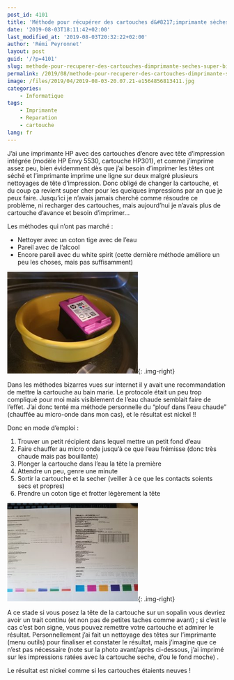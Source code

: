 ```yaml
---
post_id: 4101
title: 'Méthode pour récupérer des cartouches d&#8217;imprimante sèches (super bizarre)'
date: '2019-08-03T18:11:42+02:00'
last_modified_at: '2019-08-03T20:32:22+02:00'
author: 'Rémi Peyronnet'
layout: post
guid: '/?p=4101'
slug: methode-pour-recuperer-des-cartouches-dimprimante-seches-super-bizarre
permalink: /2019/08/methode-pour-recuperer-des-cartouches-dimprimante-seches-super-bizarre/
image: /files/2019/04/2019-08-03-20.07.21-e1564856813411.jpg
categories:
    - Informatique
tags:
    - Imprimante
    - Reparation
    - cartouche
lang: fr
---
```


J’ai une imprimante HP avec des cartouches d’encre avec tête d’impression intégrée (modèle HP Envy 5530, cartouche HP301), et comme j’imprime assez peu, bien évidemment dès que j’ai besoin d’imprimer les têtes ont séché et l’imprimante imprime une ligne sur deux malgré plusieurs nettoyages de tête d’impression. Donc obligé de changer la cartouche, et du coup ça revient super cher pour les quelques impressions par an que je peux faire. Jusqu’ici je n’avais jamais cherché comme résoudre ce problème, ni recharger des cartouches, mais aujourd’hui je n’avais plus de cartouche d’avance et besoin d’imprimer…

Les méthodes qui n’ont pas marché :

- Nettoyer avec un coton tige avec de l’eau
- Pareil avec de l’alcool
- Encore pareil avec du white spirit (cette dernière méthode améliore un peu les choses, mais pas suffisamment)

![](/files/2019/04/2019-08-03-20.07.21-e1564856813411-300x233.jpg){: .img-right}

Dans les méthodes bizarres vues sur internet il y avait une recommandation de mettre la cartouche au bain marie. Le protocole était un peu trop compliqué pour moi mais visiblement de l’eau chaude semblait faire de l’effet. J’ai donc tenté ma méthode personnelle du “plouf dans l’eau chaude” (chauffée au micro-onde dans mon cas), et le résultat est nickel !!

Donc en mode d’emploi :

1. Trouver un petit récipient dans lequel mettre un petit fond d’eau
2. Faire chauffer au micro onde jusqu’à ce que l’eau frémisse (donc très chaude mais pas bouillante)
3. Plonger la cartouche dans l’eau la tête la première
4. Attendre un peu, genre une minute
5. Sortir la cartouche et la secher (veiller à ce que les contacts soients secs et propres)
6. Prendre un coton tige et frotter légèrement la tête

![](/files/2019/04/2019-08-03-20.10.21-300x225.jpg){: .img-right}

A ce stade si vous posez la tête de la cartouche sur un sopalin vous devriez avoir un trait continu (et non pas de petites taches comme avant) ; si c’est le cas c’est bon signe, vous pouvez remettre votre cartouche et admirer le résultat. Personnellement j’ai fait un nettoyage des têtes sur l’imprimante (menu outils) pour finaliser et constater le résultat, mais j’imagine que ce n’est pas nécessaire (note sur la photo avant/après ci-dessous, j’ai imprimé sur les impressions ratées avec la cartouche seche, d’ou le fond moche) .

Le résultat est nickel comme si les cartouches étaients neuves !
